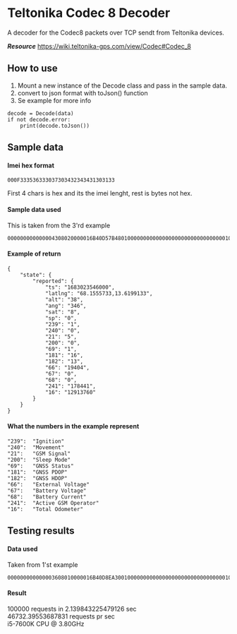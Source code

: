 # Teltonika Codec 8 Decoder
A decoder for the Codec8 packets over TCP sendt from Teltonika devices.

***Resource***
https://wiki.teltonika-gps.com/view/Codec#Codec_8  

## How to use

1. Mount a new instance of the Decode class and pass in the sample data.
2. convert to json format with toJson() function
3. Se example for more info

```
decode = Decode(data)
if not decode.error:
	print(decode.toJson())
```

## Sample data

#### Imei hex format
```
000F333536333037303432343431303133
```
First 4 chars is hex and its the imei lenght, rest is bytes not hex.

#### Sample data used
This is taken from the 3'rd example
```
000000000000004308020000016B40D57B480100000000000000000000000000000001010101000000000000016B40D5C198010000000000000000000000000000000101010101000000020000252C
```

#### Example of return
```
{
	"state": {
		"reported": {
			"ts": "1683023546000",
			"latlng": "68.1555733,13.6199133",
			"alt": "38",
			"ang": "346",
			"sat": "8",
			"sp": "0",
			"239": "1",
			"240": "0",
			"21": "5",
			"200": "0",
			"69": "1",
			"181": "16",
			"182": "13",
			"66": "19404",
			"67": "0",
			"68": "0",
			"241": "178441",
			"16": "12913760"
		}
	}
}
```

#### What the numbers in the example represent

```
"239":	"Ignition"
"240": 	"Movement"
"21": 	"GSM Signal"
"200": 	"Sleep Mode"
"69": 	"GNSS Status"
"181": 	"GNSS PDOP"
"182": 	"GNSS HDOP"
"66": 	"External Voltage"
"67": 	"Battery Voltage"
"68": 	"Battery Current"
"241": 	"Active GSM Operator"
"16": 	"Total Odometer"
```

## Testing results

#### Data used
Taken from 1'st example
```
000000000000003608010000016B40D8EA30010000000000000000000000000000000105021503010101425E0F01F10000601A014E0000000000000000010000C7CF
```

#### Result
100000 requests in 2.139843225479126 sec  
46732.39553687831 requests pr sec  
i5-7600K CPU @ 3.80GHz
